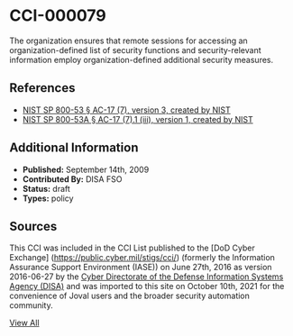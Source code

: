 # CCI-000079

The organization ensures that remote sessions for accessing an organization-defined list of security functions and security-relevant information employ organization-defined additional security measures.

## References ##

* [NIST SP 800-53 § AC-17 (7), version 3, created by NIST](http://csrc.nist.gov/publications/PubsSPs.html)
* [NIST SP 800-53A § AC-17 (7).1 (iii), version 1, created by NIST](http://csrc.nist.gov/publications/PubsSPs.html)


## Additional Information ##

* **Published:** September 14th, 2009
* **Contributed By:** DISA FSO
* **Status:** draft
* **Types:** policy

## Sources ##

This CCI was included in the CCI List published to the [DoD Cyber Exchange]
(https://public.cyber.mil/stigs/cci/) (formerly the Information Assurance Support Environment
(IASE)) on June 27th, 2016 as version 2016-06-27 by the [Cyber Directorate of the Defense 
Information Systems Agency (DISA)](https://public.cyber.mil/about-cyber/) and was imported to 
this site on October 10th, 2021 for the convenience of Joval users and the broader security automation community.

[View All](../README.md)
